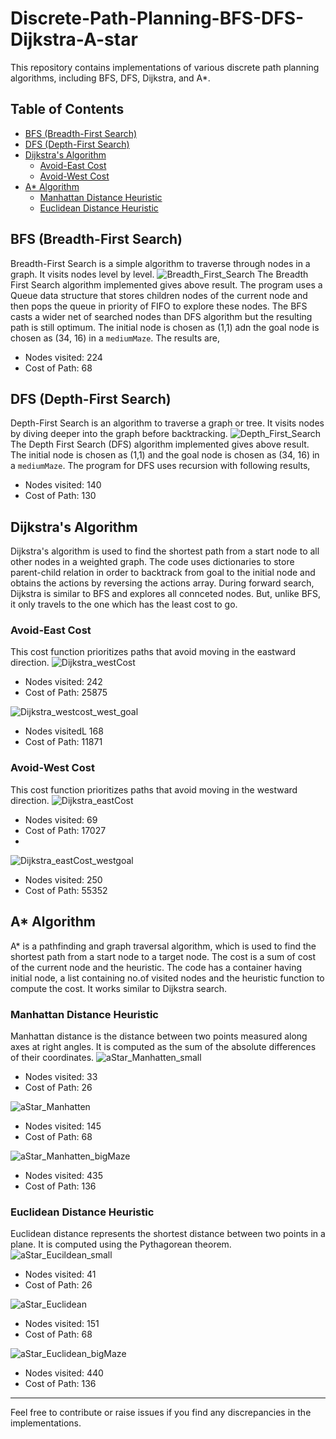 # Discrete-Path-Planning-BFS-DFS-Dijkstra-A-star

This repository contains implementations of various discrete path planning algorithms, including BFS, DFS, Dijkstra, and A*.

## Table of Contents

- [BFS (Breadth-First Search)](#bfs-breadth-first-search)
- [DFS (Depth-First Search)](#dfs-depth-first-search)
- [Dijkstra's Algorithm](#dijkstras-algorithm)
  - [Avoid-East Cost](#avoid-east-cost)
  - [Avoid-West Cost](#avoid-west-cost)
- [A* Algorithm](#a-algorithm)
  - [Manhattan Distance Heuristic](#manhattan-distance-heuristic)
  - [Euclidean Distance Heuristic](#euclidean-distance-heuristic)

## BFS (Breadth-First Search)
Breadth-First Search is a simple algorithm to traverse through nodes in a graph. It visits nodes level by level.
![Breadth_First_Search](https://github.com/MihirMK17/Discrete-Path-Planning-BFS-DFS-Dijkstra-A-star/assets/123691876/4f3d6d52-b37c-43fc-a034-db05b57aa479)
The Breadth First Search algorithm implemented gives above result. The program uses a Queue data structure that stores children nodes of the current node and then pops the queue in priority of FIFO to explore these nodes. The BFS casts a wider net of searched nodes than DFS algorithm but the resulting path is still optimum. The initial node is chosen as (1,1) adn the goal node is chosen as (34, 16) in a `mediumMaze`. The results are,
- Nodes visited: 224
- Cost of Path: 68

## DFS (Depth-First Search)
Depth-First Search is an algorithm to traverse a graph or tree. It visits nodes by diving deeper into the graph before backtracking.
![Depth_First_Search](https://github.com/MihirMK17/Discrete-Path-Planning-BFS-DFS-Dijkstra-A-star/assets/123691876/ee51ed20-3537-478b-bb55-a15aa124dddf)
The Depth First Search (DFS) algorithm implemented gives above result. The initial node is chosen as (1,1) and the goal node is chosen as (34, 16) in a `mediumMaze`. The program for DFS uses recursion with following results,
- Nodes visited: 140
- Cost of Path: 130

## Dijkstra's Algorithm
Dijkstra's algorithm is used to find the shortest path from a start node to all other nodes in a weighted graph. The code uses dictionaries to store parent-child relation in order to backtrack from goal to the initial node and obtains the actions by reversing the actions array. During forward search, Dijkstra is similar to BFS and explores all connceted nodes. But, unlike BFS, it only travels to the one which has the least cost to go.

### Avoid-East Cost
This cost function prioritizes paths that avoid moving in the eastward direction.
![Dijkstra_westCost](https://github.com/MihirMK17/Discrete-Path-Planning-BFS-DFS-Dijkstra-A-star/assets/123691876/07412c47-e681-4fe7-8a56-6285d7566a86)
- Nodes visited: 242
- Cost of Path: 25875
  
![Dijkstra_westcost_west_goal](https://github.com/MihirMK17/Discrete-Path-Planning-BFS-DFS-Dijkstra-A-star/assets/123691876/82f99b53-702f-4ced-905c-bbc0ee896e86)
- Nodes visitedL 168
- Cost of Path: 11871
  
### Avoid-West Cost
This cost function prioritizes paths that avoid moving in the westward direction.
![Dijkstra_eastCost](https://github.com/MihirMK17/Discrete-Path-Planning-BFS-DFS-Dijkstra-A-star/assets/123691876/7d37c016-3286-4085-b8cd-60917990ddfd)
- Nodes visited: 69
- Cost of Path: 17027
- 
![Dijkstra_eastCost_westgoal](https://github.com/MihirMK17/Discrete-Path-Planning-BFS-DFS-Dijkstra-A-star/assets/123691876/6bcf20be-0c46-434e-a604-75be73d3da73)
- Nodes visited: 250
- Cost of Path: 55352

## A* Algorithm
A* is a pathfinding and graph traversal algorithm, which is used to find the shortest path from a start node to a target node. The cost is a sum of cost of the current node and the heuristic. The code has a container having initial node, a list containing no.of visited nodes and the heuristic function to compute the cost. It works similar to Dijkstra search. 

### Manhattan Distance Heuristic
Manhattan distance is the distance between two points measured along axes at right angles. It is computed as the sum of the absolute differences of their coordinates.
![aStar_Manhatten_small](https://github.com/MihirMK17/Discrete-Path-Planning-BFS-DFS-Dijkstra-A-star/assets/123691876/b014eeb2-6137-418f-87f5-6e1abb1c0106)
- Nodes visited: 33
- Cost of Path: 26

![aStar_Manhatten](https://github.com/MihirMK17/Discrete-Path-Planning-BFS-DFS-Dijkstra-A-star/assets/123691876/9514fdad-250c-4381-a45a-180a836643b9)
- Nodes visited: 145
- Cost of Path: 68
  
![aStar_Manhatten_bigMaze](https://github.com/MihirMK17/Discrete-Path-Planning-BFS-DFS-Dijkstra-A-star/assets/123691876/e3b68c46-525a-4698-af89-0ed9ef65850f)
- Nodes visited: 435
- Cost of Path: 136

### Euclidean Distance Heuristic
Euclidean distance represents the shortest distance between two points in a plane. It is computed using the Pythagorean theorem.
![aStar_Eucildean_small](https://github.com/MihirMK17/Discrete-Path-Planning-BFS-DFS-Dijkstra-A-star/assets/123691876/82fa2bce-cad6-431a-967c-265dcd7aebde)
- Nodes visited: 41
- Cost of Path: 26

![aStar_Euclidean](https://github.com/MihirMK17/Discrete-Path-Planning-BFS-DFS-Dijkstra-A-star/assets/123691876/0eea47b9-40dd-4839-bce7-8ab2a7c7a6bb)
- Nodes visited: 151
- Cost of Path: 68
  
![aStar_Euclidean_bigMaze](https://github.com/MihirMK17/Discrete-Path-Planning-BFS-DFS-Dijkstra-A-star/assets/123691876/7df0c219-078d-43af-af1e-63ae00d95fed)
- Nodes visited: 440
- Cost of Path: 136

---

Feel free to contribute or raise issues if you find any discrepancies in the implementations.


